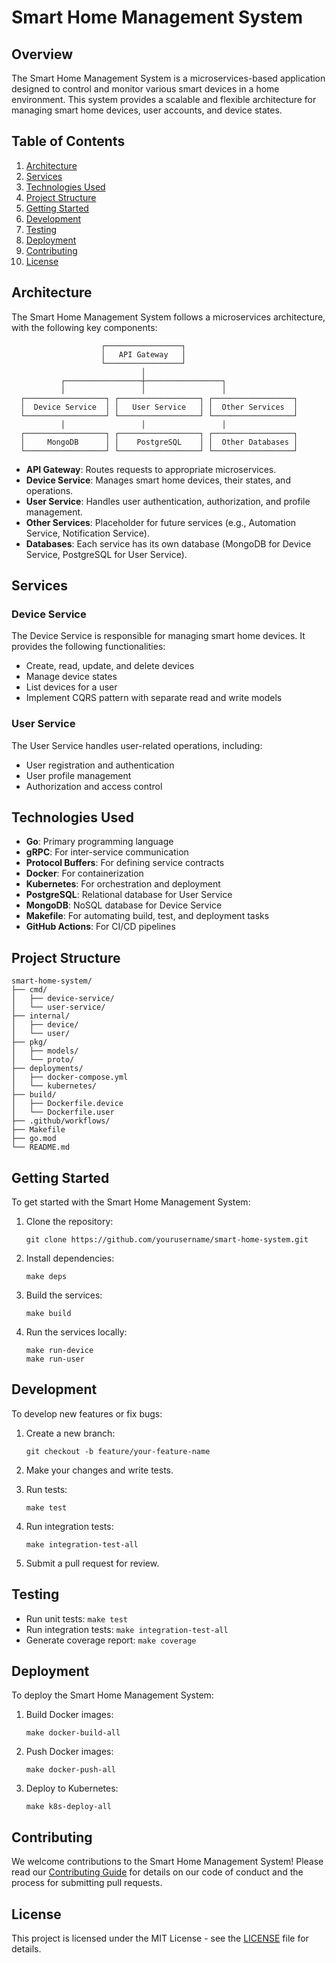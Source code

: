# Smart Home Management System

## Overview

The Smart Home Management System is a microservices-based application designed to control and monitor various smart devices in a home environment. This system provides a scalable and flexible architecture for managing smart home devices, user accounts, and device states.

## Table of Contents

1. [Architecture](#architecture)
2. [Services](#services)
3. [Technologies Used](#technologies-used)
4. [Project Structure](#project-structure)
5. [Getting Started](#getting-started)
6. [Development](#development)
7. [Testing](#testing)
8. [Deployment](#deployment)
9. [Contributing](#contributing)
10. [License](#license)

## Architecture

The Smart Home Management System follows a microservices architecture, with the following key components:

```
                    ┌─────────────────┐
                    │   API Gateway   │
                    └─────────────────┘
                             │
           ┌─────────────────┼─────────────────┐
           │                 │                 │
  ┌──────────────────┐ ┌──────────────────┐ ┌──────────────────┐
  │  Device Service  │ │   User Service   │ │  Other Services  │
  └──────────────────┘ └──────────────────┘ └──────────────────┘
           │                 │                 │
  ┌──────────────────┐ ┌──────────────────┐ ┌──────────────────┐
  │     MongoDB      │ │    PostgreSQL    │ │  Other Databases │
  └──────────────────┘ └──────────────────┘ └──────────────────┘
```

- **API Gateway**: Routes requests to appropriate microservices.
- **Device Service**: Manages smart home devices, their states, and operations.
- **User Service**: Handles user authentication, authorization, and profile management.
- **Other Services**: Placeholder for future services (e.g., Automation Service, Notification Service).
- **Databases**: Each service has its own database (MongoDB for Device Service, PostgreSQL for User Service).

## Services

### Device Service

The Device Service is responsible for managing smart home devices. It provides the following functionalities:

- Create, read, update, and delete devices
- Manage device states
- List devices for a user
- Implement CQRS pattern with separate read and write models

### User Service

The User Service handles user-related operations, including:

- User registration and authentication
- User profile management
- Authorization and access control

## Technologies Used

- **Go**: Primary programming language
- **gRPC**: For inter-service communication
- **Protocol Buffers**: For defining service contracts
- **Docker**: For containerization
- **Kubernetes**: For orchestration and deployment
- **PostgreSQL**: Relational database for User Service
- **MongoDB**: NoSQL database for Device Service
- **Makefile**: For automating build, test, and deployment tasks
- **GitHub Actions**: For CI/CD pipelines

## Project Structure

```
smart-home-system/
├── cmd/
│   ├── device-service/
│   └── user-service/
├── internal/
│   ├── device/
│   └── user/
├── pkg/
│   ├── models/
│   └── proto/
├── deployments/
│   ├── docker-compose.yml
│   └── kubernetes/
├── build/
│   ├── Dockerfile.device
│   └── Dockerfile.user
├── .github/workflows/
├── Makefile
├── go.mod
└── README.md
```

## Getting Started

To get started with the Smart Home Management System:

1. Clone the repository:
   ```
   git clone https://github.com/yourusername/smart-home-system.git
   ```

2. Install dependencies:
   ```
   make deps
   ```

3. Build the services:
   ```
   make build
   ```

4. Run the services locally:
   ```
   make run-device
   make run-user
   ```

## Development

To develop new features or fix bugs:

1. Create a new branch:
   ```
   git checkout -b feature/your-feature-name
   ```

2. Make your changes and write tests.

3. Run tests:
   ```
   make test
   ```

4. Run integration tests:
   ```
   make integration-test-all
   ```

5. Submit a pull request for review.

## Testing

- Run unit tests: `make test`
- Run integration tests: `make integration-test-all`
- Generate coverage report: `make coverage`

## Deployment

To deploy the Smart Home Management System:

1. Build Docker images:
   ```
   make docker-build-all
   ```

2. Push Docker images:
   ```
   make docker-push-all
   ```

3. Deploy to Kubernetes:
   ```
   make k8s-deploy-all
   ```

## Contributing

We welcome contributions to the Smart Home Management System! Please read our [Contributing Guide](CONTRIBUTING.md) for details on our code of conduct and the process for submitting pull requests.

## License

This project is licensed under the MIT License - see the [LICENSE](LICENSE) file for details.

